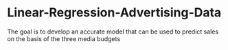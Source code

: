 # Linear-Regression-Advertising-Data
The goal is to develop an accurate model that can be used to predict sales on the basis of the three media budgets
